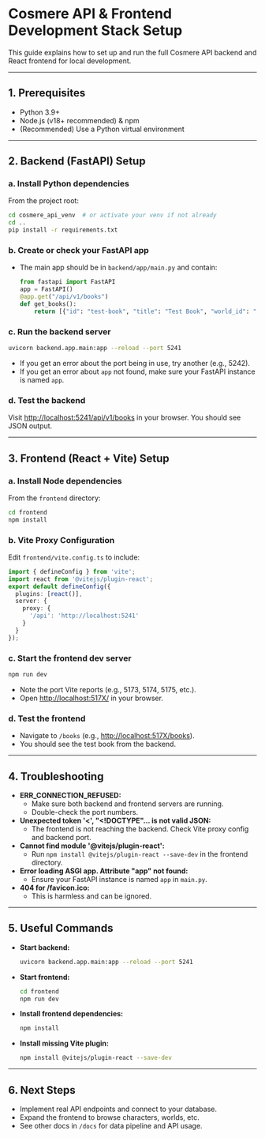 # Cosmere API & Frontend Development Stack Setup

This guide explains how to set up and run the full Cosmere API backend and React frontend for local development.

---

## 1. Prerequisites
- Python 3.9+
- Node.js (v18+ recommended) & npm
- (Recommended) Use a Python virtual environment

---

## 2. Backend (FastAPI) Setup

### a. Install Python dependencies
From the project root:
```sh
cd cosmere_api_venv  # or activate your venv if not already
cd ..
pip install -r requirements.txt
```

### b. Create or check your FastAPI app
- The main app should be in `backend/app/main.py` and contain:
  ```python
  from fastapi import FastAPI
  app = FastAPI()
  @app.get("/api/v1/books")
  def get_books():
      return [{"id": "test-book", "title": "Test Book", "world_id": "roshar"}]
  ```

### c. Run the backend server
```sh
uvicorn backend.app.main:app --reload --port 5241
```
- If you get an error about the port being in use, try another (e.g., 5242).
- If you get an error about `app` not found, make sure your FastAPI instance is named `app`.

### d. Test the backend
Visit [http://localhost:5241/api/v1/books](http://localhost:5241/api/v1/books) in your browser. You should see JSON output.

---

## 3. Frontend (React + Vite) Setup

### a. Install Node dependencies
From the `frontend` directory:
```sh
cd frontend
npm install
```

### b. Vite Proxy Configuration
Edit `frontend/vite.config.ts` to include:
```ts
import { defineConfig } from 'vite';
import react from '@vitejs/plugin-react';
export default defineConfig({
  plugins: [react()],
  server: {
    proxy: {
      '/api': 'http://localhost:5241'
    }
  }
});
```

### c. Start the frontend dev server
```sh
npm run dev
```
- Note the port Vite reports (e.g., 5173, 5174, 5175, etc.).
- Open [http://localhost:517X/](http://localhost:517X/) in your browser.

### d. Test the frontend
- Navigate to `/books` (e.g., [http://localhost:517X/books](http://localhost:517X/books)).
- You should see the test book from the backend.

---

## 4. Troubleshooting

- **ERR_CONNECTION_REFUSED:**
  - Make sure both backend and frontend servers are running.
  - Double-check the port numbers.
- **Unexpected token '<', "<!DOCTYPE"... is not valid JSON:**
  - The frontend is not reaching the backend. Check Vite proxy config and backend port.
- **Cannot find module '@vitejs/plugin-react':**
  - Run `npm install @vitejs/plugin-react --save-dev` in the frontend directory.
- **Error loading ASGI app. Attribute "app" not found:**
  - Ensure your FastAPI instance is named `app` in `main.py`.
- **404 for /favicon.ico:**
  - This is harmless and can be ignored.

---

## 5. Useful Commands
- **Start backend:**
  ```sh
  uvicorn backend.app.main:app --reload --port 5241
  ```
- **Start frontend:**
  ```sh
  cd frontend
  npm run dev
  ```
- **Install frontend dependencies:**
  ```sh
  npm install
  ```
- **Install missing Vite plugin:**
  ```sh
  npm install @vitejs/plugin-react --save-dev
  ```

---

## 6. Next Steps
- Implement real API endpoints and connect to your database.
- Expand the frontend to browse characters, worlds, etc.
- See other docs in `/docs` for data pipeline and API usage. 